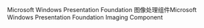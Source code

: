 <span data-ttu-id="0096b-101">Microsoft Windows Presentation Foundation 图像处理组件</span><span class="sxs-lookup"><span data-stu-id="0096b-101">Microsoft Windows Presentation Foundation Imaging Component</span></span>